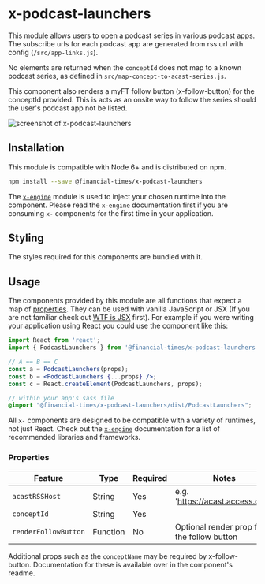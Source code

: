 # x-podcast-launchers

This module allows users to open a podcast series in various podcast apps. The subscribe urls for each podcast app are generated from rss url with config (`/src/app-links.js`).

No elements are returned when the `conceptId` does not map to a known podcast series, as defined in `src/map-concept-to-acast-series.js`.

This component also renders a myFT follow button (x-follow-button) for the conceptId provided. This is acts as an onsite way to follow the series should the user's podcast app not be listed.

![screenshot of x-podcast-launchers](https://user-images.githubusercontent.com/21194161/64718501-3d5eab80-d4be-11e9-9a63-9b37ab1d8069.png)


## Installation

This module is compatible with Node 6+ and is distributed on npm.

```bash
npm install --save @financial-times/x-podcast-launchers
```

The [`x-engine`][engine] module is used to inject your chosen runtime into the component. Please read the `x-engine` documentation first if you are consuming `x-` components for the first time in your application.

[engine]: https://github.com/Financial-Times/x-dash/tree/master/packages/x-engine

## Styling

The styles required for this components are bundled with it.

## Usage

The components provided by this module are all functions that expect a map of [properties](#properties). They can be used with vanilla JavaScript or JSX (If you are not familiar check out [WTF is JSX][jsx-wtf] first). For example if you were writing your application using React you could use the component like this:

```jsx
import React from 'react';
import { PodcastLaunchers } from '@financial-times/x-podcast-launchers';

// A == B == C
const a = PodcastLaunchers(props);
const b = <PodcastLaunchers {...props} />;
const c = React.createElement(PodcastLaunchers, props);
```

```scss
// within your app's sass file
@import "@financial-times/x-podcast-launchers/dist/PodcastLaunchers";
```

All `x-` components are designed to be compatible with a variety of runtimes, not just React. Check out the [`x-engine`][engine] documentation for a list of recommended libraries and frameworks.

[jsx-wtf]: https://jasonformat.com/wtf-is-jsx/

### Properties

Feature               | Type     | Required | Notes
----------------------|----------|----------|------------------
`acastRSSHost`        | String   | Yes      | e.g. 'https://acast.access.com'
`conceptId`           | String   | Yes      |
`renderFollowButton`  | Function | No       | Optional render prop for the follow button

Additional props such as the `conceptName` may be required by x-follow-button. Documentation for these is available over in the component's readme.
